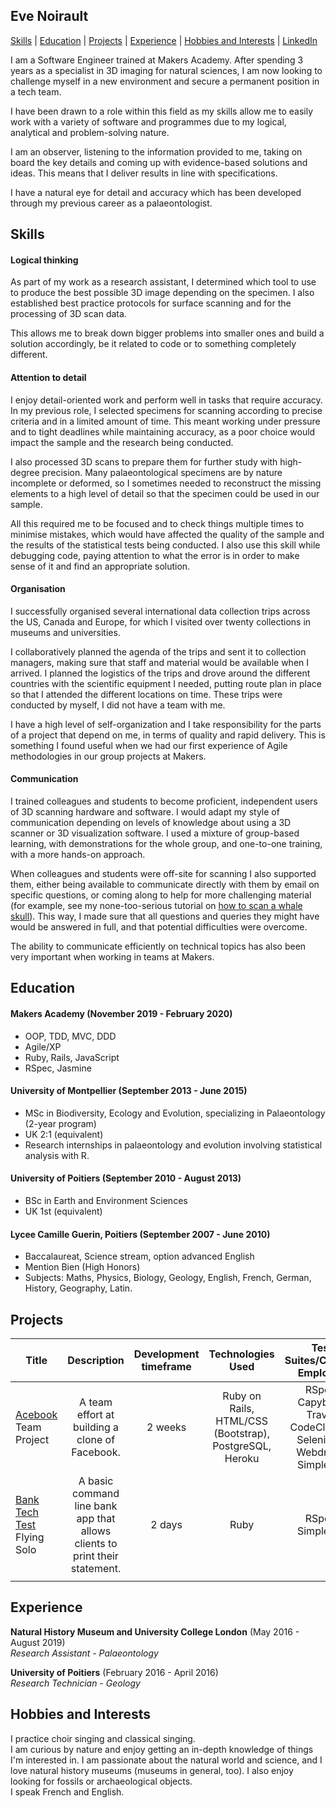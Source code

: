 ## Eve Noirault
[Skills](#skills) | [Education](#education) | [Projects](#projects) |  [Experience](#experience) | [Hobbies and Interests](#hobbies-and-interests) | [LinkedIn](https://www.linkedin.com/in/eve-noirault-251489a5)

I am a Software Engineer trained at Makers Academy. After spending 3 years as a specialist in 3D imaging for natural sciences, I am now looking to challenge myself in a new environment and secure a permanent position in a tech team. 

I have been drawn to a role within this field as my skills allow me to easily work with a variety of software and programmes due to my logical, analytical and problem-solving nature. 

I am an observer, listening to the information provided to me, taking on board the key details and coming up with evidence-based solutions and ideas. This means that I deliver results in line with specifications. 

I have a natural eye for detail and accuracy which has been developed through my previous career as a palaeontologist.   


## Skills

#### Logical thinking

As part of my work as a research assistant, I determined which tool to use to produce the best possible 3D image depending on the specimen. I also established best practice protocols for surface scanning and for the processing of 3D scan data.  

This allows me to break down bigger problems into smaller ones and build a solution accordingly, be it related to code or to something completely different.

#### Attention to detail

I enjoy detail-oriented work and perform well in tasks that require accuracy. In my previous role, I selected specimens for scanning according to precise criteria and in a limited amount of time. This meant working under pressure and to tight deadlines while maintaining accuracy, as a poor choice would impact the sample and the research being conducted. 

I also processed 3D scans to prepare them for further study with high-degree precision. Many palaeontological specimens are by nature incomplete or deformed, so I sometimes needed to reconstruct the missing elements to a high level of detail so that the specimen could be used in our sample.

All this required me to be focused and to check things multiple times to minimise mistakes, which would have affected the quality of the sample and the results of the statistical tests being conducted. I also use this skill while debugging code, paying attention to what the error is in order to make sense of it and find an appropriate solution.


#### Organisation

I successfully organised several international data collection trips across the US, Canada and Europe, for which I visited over twenty collections in museums and universities.

I collaboratively planned the agenda of the trips and sent it to collection managers, making sure that staff and material would be available when I arrived. I planned the logistics of the trips and drove around the different countries with the scientific equipment I needed, putting route plan in place so that I attended the different locations on time. These trips were conducted by myself, I did not have a team with me. 

I have a high level of self-organization and I take responsibility for the parts of a project that depend on me, in terms of quality and rapid delivery. This is something I found useful when we had our first experience of Agile methodologies in our group projects at Makers.

#### Communication

I trained colleagues and students to become proficient, independent users of 3D scanning hardware and software. I would adapt my style of communication depending on levels of knowledge about using a 3D scanner or 3D visualization software. I used a mixture of group-based learning, with demonstrations for the whole group, and one-to-one training, with a more hands-on approach.

When colleagues and students were off-site for scanning I also supported them, either being available to communicate directly with them by email on specific questions, or coming along to help for more challenging material (for example, see my none-too-serious tutorial on [how to scan a whale skull](https://www.goswamilab.com/single-post/2018/09/05/A-Megaptera-Mission-Recipe-for-scanning-a-humpback-whale-skull)). This way, I made sure that all questions and queries they might have would be answered in full, and that potential difficulties were overcome.

The ability to communicate efficiently on technical topics has also been very important when working in teams at Makers.

## Education

#### Makers Academy (November 2019 - February 2020)

- OOP, TDD, MVC, DDD
- Agile/XP
- Ruby, Rails, JavaScript
- RSpec, Jasmine

#### University of Montpellier (September 2013 - June 2015)

- MSc in Biodiversity, Ecology and Evolution, specializing in Palaeontology (2-year program)
- UK 2:1 (equivalent)
- Research internships in palaeontology and evolution involving statistical analysis with R.

#### University of Poitiers (September 2010 - August 2013)

- BSc in Earth and Environment Sciences
- UK 1st (equivalent)

#### Lycee Camille Guerin, Poitiers (September 2007 - June 2010)

- Baccalaureat, Science stream, option advanced English
- Mention Bien (High Honors) 
- Subjects: Maths, Physics, Biology, Geology, English, French, German, History, Geography, Latin.

## Projects

| Title        | Description           | Development timeframe  | Technologies Used | Test Suites/CIs/CDs Employed |
| -------------|:--------------------:|:----------------------:|:------------------:|:-----------------------------:|
| [Acebook](https://github.com/even13/acebook-luckerberg) Team Project| A team effort at building a clone of Facebook. | 2 weeks | Ruby on Rails, HTML/CSS (Bootstrap), PostgreSQL, Heroku | RSpec, Capybara, Travis, CodeClimate, Selenium-Webdriver, Simplecov |
| [Bank Tech Test](https://github.com/even13/bank-tech-test) Flying Solo | A basic command line bank app that allows clients to print their statement. |   2 days | Ruby | RSpec, Simplecov |
|      |              |                   |   |   |

## Experience

**Natural History Museum and University College London** (May 2016 - August 2019)    
*Research Assistant - Palaeontology*  

**University of Poitiers** (February 2016 - April 2016)   
*Research Technician - Geology*  

## Hobbies and Interests

I practice choir singing and classical singing.    
I am curious by nature and enjoy getting an in-depth knowledge of things I'm interested in. I am passionate about the natural world and science, and I love natural history museums (museums in general, too). I also enjoy looking for fossils or archaeological objects.  
I speak French and English.    
